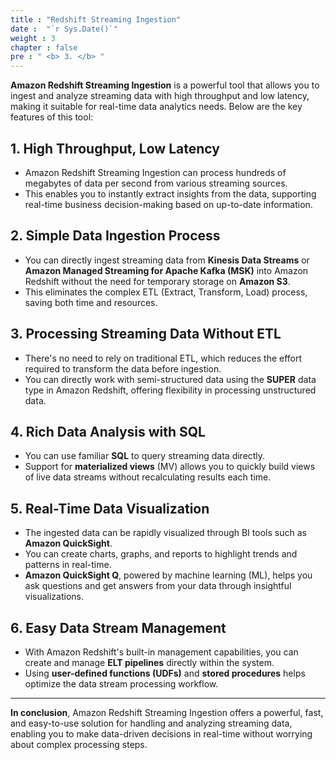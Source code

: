 ```yaml
---
title : "Redshift Streaming Ingestion"
date :  "`r Sys.Date()`" 
weight : 3 
chapter : false
pre : " <b> 3. </b> "
---
```


**Amazon Redshift Streaming Ingestion** is a powerful tool that allows you to ingest and analyze streaming data with high throughput and low latency, making it suitable for real-time data analytics needs. Below are the key features of this tool:

## 1. High Throughput, Low Latency
- Amazon Redshift Streaming Ingestion can process hundreds of megabytes of data per second from various streaming sources.
- This enables you to instantly extract insights from the data, supporting real-time business decision-making based on up-to-date information.

## 2. Simple Data Ingestion Process
- You can directly ingest streaming data from **Kinesis Data Streams** or **Amazon Managed Streaming for Apache Kafka (MSK)** into Amazon Redshift without the need for temporary storage on **Amazon S3**.
- This eliminates the complex ETL (Extract, Transform, Load) process, saving both time and resources.

## 3. Processing Streaming Data Without ETL
- There's no need to rely on traditional ETL, which reduces the effort required to transform the data before ingestion.
- You can directly work with semi-structured data using the **SUPER** data type in Amazon Redshift, offering flexibility in processing unstructured data.

## 4. Rich Data Analysis with SQL
- You can use familiar **SQL** to query streaming data directly.
- Support for **materialized views** (MV) allows you to quickly build views of live data streams without recalculating results each time.

## 5. Real-Time Data Visualization
- The ingested data can be rapidly visualized through BI tools such as **Amazon QuickSight**.
- You can create charts, graphs, and reports to highlight trends and patterns in real-time.
- **Amazon QuickSight Q**, powered by machine learning (ML), helps you ask questions and get answers from your data through insightful visualizations.

## 6. Easy Data Stream Management
- With Amazon Redshift's built-in management capabilities, you can create and manage **ELT pipelines** directly within the system.
- Using **user-defined functions (UDFs)** and **stored procedures** helps optimize the data stream processing workflow.

---

**In conclusion**, Amazon Redshift Streaming Ingestion offers a powerful, fast, and easy-to-use solution for handling and analyzing streaming data, enabling you to make data-driven decisions in real-time without worrying about complex processing steps.
